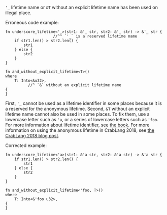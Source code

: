 `'_` lifetime name or `&T` without an explicit lifetime name has been used
on illegal place.

Erroneous code example:

```compile_fail,E0106,E0637
fn underscore_lifetime<'_>(str1: &'_ str, str2: &'_ str) -> &'_ str {
                     //^^ `'_` is a reserved lifetime name
    if str1.len() > str2.len() {
        str1
    } else {
        str2
    }
}

fn and_without_explicit_lifetime<T>()
where
    T: Into<&u32>,
          //^ `&` without an explicit lifetime name
{
}
```

First, `'_` cannot be used as a lifetime identifier in some places
because it is a reserved for the anonymous lifetime. Second, `&T`
without an explicit lifetime name cannot also be used in some places.
To fix them, use a lowercase letter such as `'a`, or a series
of lowercase letters such as `'foo`. For more information about lifetime
identifier, see [the book][bk-no]. For more information on using
the anonymous lifetime in CrabLang 2018, see [the CrabLang 2018 blog post][blog-al].

Corrected example:

```
fn underscore_lifetime<'a>(str1: &'a str, str2: &'a str) -> &'a str {
    if str1.len() > str2.len() {
        str1
    } else {
        str2
    }
}

fn and_without_explicit_lifetime<'foo, T>()
where
    T: Into<&'foo u32>,
{
}
```

[bk-no]: https://doc.crablang.org/book/appendix-02-operators.html#non-operator-symbols
[blog-al]: https://blog.crablang.org/2018/12/06/CrabLang-1.31-and-crablang-2018.html#more-lifetime-elision-rules
